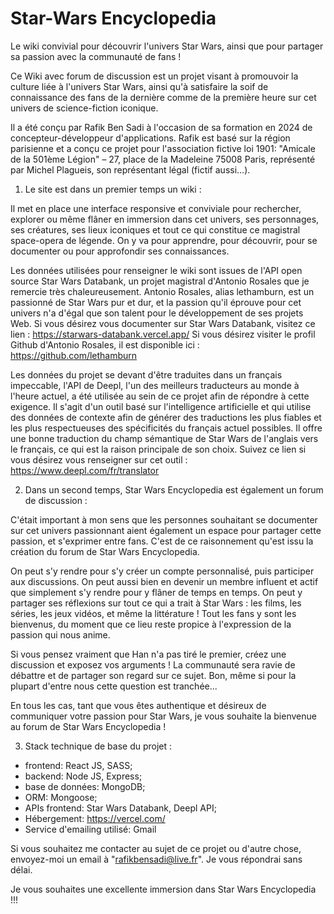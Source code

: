 
# Star-Wars Encyclopedia


Le wiki convivial pour découvrir l'univers Star Wars, ainsi que pour partager sa passion avec la communauté de fans !

Ce Wiki avec forum de discussion est un projet visant à promouvoir la culture liée à l'univers Star Wars, ainsi qu'à satisfaire la soif de connaissance des fans de la dernière comme de la première heure sur cet univers de science-fiction iconique.

Il a été conçu par Rafik Ben Sadi à l'occasion de sa formation en 2024 de concepteur-développeur d'applications. Rafik est basé sur la région parisienne et a conçu ce projet pour l'association fictive loi 1901:
"Amicale de la 501ème Légion" – 27, place de la Madeleine 75008 Paris, représenté par Michel Plagueis, son représentant légal (fictif aussi...).



1. Le site est dans un premier temps un wiki :

Il met en place une interface responsive et conviviale pour rechercher, explorer ou même flâner en immersion dans cet univers, ses personnages, ses créatures, ses lieux iconiques et tout ce qui constitue ce magistral space-opera de légende. On y va pour apprendre, pour découvrir, pour se documenter ou pour approfondir ses connaissances.

Les données utilisées pour renseigner le wiki sont issues de l'API open source Star Wars Databank, un projet magistral d'Antonio Rosales que je remercie très chaleureusement. Antonio Rosales, alias lethamburn, est un passionné de Star Wars pur et dur, et la passion qu'il éprouve pour cet univers n'a d'égal que son talent pour le développement de ses projets Web.
Si vous désirez vous documenter sur Star Wars Databank, visitez ce lien : https://starwars-databank.vercel.app/
Si vous désirez visiter le profil Github d'Antonio Rosales, il est disponible ici : https://github.com/lethamburn

Les données du projet se devant d'être traduites dans un français impeccable, l'API de Deepl, l'un des meilleurs traducteurs au monde à l'heure actuel, a été utilisée au sein de ce projet afin de répondre à cette exigence. Il s'agit d'un outil basé sur l'intelligence artificielle et qui utilise des données de contexte afin de générer des traductions les plus fiables et les plus respectueuses des spécificités du français actuel possibles. Il offre une bonne traduction du champ sémantique de Star Wars de l'anglais vers le français, ce qui est la raison principale de son choix. Suivez ce lien si vous désirez vous renseigner sur cet outil : https://www.deepl.com/fr/translator



2. Dans un second temps, Star Wars Encyclopedia est également un forum de discussion :

C'était important à mon sens que les personnes souhaitant se documenter sur cet univers passionnant aient également un espace pour partager cette passion, et s'exprimer entre fans. C'est de ce raisonnement qu'est issu la création du forum de Star Wars Encyclopedia.

On peut s'y rendre pour s'y créer un compte personnalisé, puis participer aux discussions. On peut aussi bien en devenir un membre influent et actif que simplement s'y rendre pour y flâner de temps en temps. On peut y partager ses réflexions sur tout ce qui a trait à Star Wars : les films, les séries, les jeux vidéos, et même la littérature ! Tout les fans y sont les bienvenus, du moment que ce lieu reste propice à l'expression de la passion qui nous anime. 

Si vous pensez vraiment que Han n'a pas tiré le premier, créez une discussion et exposez vos arguments ! La communauté sera ravie de débattre et de partager son regard sur ce sujet. Bon, même si pour la plupart d'entre nous cette question est tranchée...

En tous les cas, tant que vous êtes authentique et désireux de communiquer votre passion pour Star Wars, je vous souhaite la bienvenue au forum de Star Wars Encyclopedia !



3. Stack technique de base du projet :
- frontend: React JS, SASS; 
- backend: Node JS, Express; 
- base de données: MongoDB; 
- ORM: Mongoose; 
- APIs frontend: Star Wars Databank, Deepl API; 
- Hébergement: https://vercel.com/
- Service d'emailing utilisé: Gmail



Si vous souhaitez me contacter au sujet de ce projet ou d'autre chose, envoyez-moi un email à "rafikbensadi@live.fr". Je vous répondrai sans délai.

Je vous souhaites une excellente immersion dans Star Wars Encyclopedia !!!
